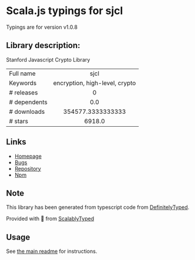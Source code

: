 
# Scala.js typings for sjcl

Typings are for version v1.0.8

## Library description:
Stanford Javascript Crypto Library

|                    |                 |
| ------------------ | :-------------: |
| Full name          | sjcl |
| Keywords           | encryption, high-level, crypto |
| # releases         | 0 |
| # dependents       | 0.0 |
| # downloads        | 354577.3333333333 |
| # stars            | 6918.0 |

## Links
- [Homepage](https://github.com/bitwiseshiftleft/sjcl)
- [Bugs](https://github.com/bitwiseshiftleft/sjcl/issues)
- [Repository](https://github.com/bitwiseshiftleft/sjcl)
- [Npm](https://www.npmjs.com/package/sjcl)
    


## Note
This library has been generated from typescript code from [DefinitelyTyped](https://definitelytyped.org).

Provided with :purple_heart: from [ScalablyTyped](https://github.com/oyvindberg/ScalablyTyped)

## Usage
See [the main readme](../../readme.md) for instructions.


